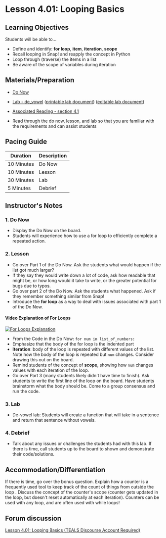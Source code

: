 # Lesson 4.01: Looping Basics

## Learning Objectives

Students will be able to...

* Define and identify: **for loop**, **item**, **iteration**, **scope**
* Recall looping in Snap! and reapply the concept in Python
* Loop through (traverse) the items in a list
* Be aware of the scope of variables during iteration

## Materials/Preparation

* [Do Now]
* [Lab - de_vowel] ([printable lab document]) ([editable lab document])

* [Associated Reading - section 4.1](https://tealsk12.gitbook.io/intro-cs-2/readings#4-1)
* Read through the do now, lesson, and lab so that you are familiar with the requirements and can assist students

## Pacing Guide

| **Duration**   | **Description** |
| ---------- | ----------- |
| 10 Minutes  | Do Now      |
| 10 Minutes | Lesson      |
| 30 Minutes | Lab         |
| 5 Minutes | Debrief     |

## Instructor's Notes

### 1. Do Now

* Display the Do Now on the board.
* Students will experience how to use a for loop to efficiently complete a repeated action.

### 2. Lesson

* Go over Part 1 of the Do Now. Ask the students what would happen if the list got much larger?
* If they say they would write down a lot of code, ask how readable that might be, or how long would it take to write, or the greater potential for bugs due to typos.
* Go over part 2 of the Do Now. Ask the students what happened. Ask if they remember something similar from Snap!
* Introduce the **for loop** as a way to deal with issues associated with part 1 of the Do Now.

#### Video Explanation of For Loops

[![For Loops Explanation](https://img.youtube.com/vi/KosrKNJK9Sw/0.jpg)](https://youtu.be/KosrKNJK9Sw)

* From the Code in the Do Now: `for num in list_of_numbers:`
* Emphasize that the body of the for loop is the indented part
* **Iteration**: body of the loop is repeated with different values of the list. Note how the body of the loop is repeated but `num` changes. Consider drawing this out on the board.
* Remind students of the concept of **scope**, showing how `num` changes values with each iteration of the loop.
* Go over Part 3 (many students likely didn't have time to finish). Ask students to write the first line of the loop on the board. Have students brainstorm what the body should be. Come to a group consensus and run the code.  

### 3. Lab

* De-vowel lab: Students will create a function that will take in a sentence and return that sentence without vowels.

### 4. Debrief

* Talk about any issues or challenges the students had with this lab. If there is time, call students up to the board to shown and demonstrate their code/solutions.

## Accommodation/Differentiation

If there is time, go over the bonus question. Explain how a counter is a frequently used tool to keep track of the count of things from outside the loop . Discuss the concept of the counter's scope (counter gets updated in the loop, but doesn't reset automatically at each iteration). Counters can be used with any loop, and are often used with while loops!

## Forum discussion

[Lesson 4.01: Looping Basics (TEALS Discourse Account Required)](https://forums.tealsk12.org/c/unit-4-looping/lesson-4-01-looping-basics)

[Do Now]: do_now.md
[Lab - de_vowel]: lab.md
[printable lab document]: lab.pdf
[editable lab document]: lab.docx